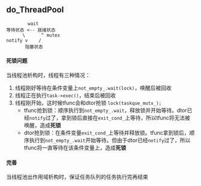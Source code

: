 ## do_ThreadPool


```
        wait
等待状态 <-- 就绪状态
      \      ^ mutex
notify v    /
       阻塞状态
```

#### 死锁问题

当线程池析构时，线程有三种情况：
1. 线程刚好等待在条件变量上`not_empty_.wait(lock)`，唤醒后被回收
2. 线程正在执行`task->exec()`，结束后被回收
3. 线程刚开始，这时候tfunc会和dtor抢锁 `lock(taskque_mutx_);`
   - tfunc抢到锁：顺序执行到`not_empty_.wait`，释放锁并开始等待。dtor已经`notify`过了，拿到锁后直接在`exit_cond_`上等待，所以tfunc将无法被唤醒，造成**死锁**
   - dtor抢到锁：在条件变量`exit_cond_`上等待并释放锁。tfunc拿到锁后，顺序执行到`not_empty_.wait`开始等待。但由于dtor已经`notify`过了，所以tfunc将一直等待在该条件变量上，造成**死锁**


#### 完善
当线程池出作用域析构时，保证任务队列的任务执行完再结束
